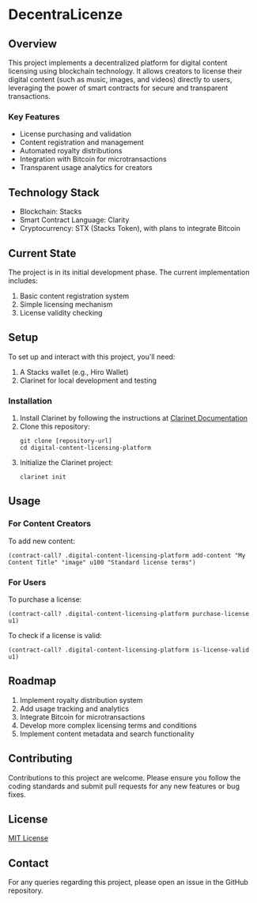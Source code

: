 # DecentraLicenze

## Overview

This project implements a decentralized platform for digital content licensing using blockchain technology. It allows creators to license their digital content (such as music, images, and videos) directly to users, leveraging the power of smart contracts for secure and transparent transactions.

### Key Features

- License purchasing and validation
- Content registration and management
- Automated royalty distributions 
- Integration with Bitcoin for microtransactions
- Transparent usage analytics for creators 

## Technology Stack

- Blockchain: Stacks
- Smart Contract Language: Clarity
- Cryptocurrency: STX (Stacks Token), with plans to integrate Bitcoin

## Current State

The project is in its initial development phase. The current implementation includes:

1. Basic content registration system
2. Simple licensing mechanism
3. License validity checking

## Setup

To set up and interact with this project, you'll need:

1. A Stacks wallet (e.g., Hiro Wallet)
2. Clarinet for local development and testing

### Installation

1. Install Clarinet by following the instructions at [Clarinet Documentation](https://docs.hiro.so/smart-contracts/clarinet)
2. Clone this repository:
   ```
   git clone [repository-url]
   cd digital-content-licensing-platform
   ```
3. Initialize the Clarinet project:
   ```
   clarinet init
   ```

## Usage

### For Content Creators

To add new content:

```clarity
(contract-call? .digital-content-licensing-platform add-content "My Content Title" "image" u100 "Standard license terms")
```

### For Users

To purchase a license:

```clarity
(contract-call? .digital-content-licensing-platform purchase-license u1)
```

To check if a license is valid:

```clarity
(contract-call? .digital-content-licensing-platform is-license-valid u1)
```

## Roadmap

1. Implement royalty distribution system
2. Add usage tracking and analytics
3. Integrate Bitcoin for microtransactions
4. Develop more complex licensing terms and conditions
5. Implement content metadata and search functionality

## Contributing

Contributions to this project are welcome. Please ensure you follow the coding standards and submit pull requests for any new features or bug fixes.

## License

[MIT License](LICENSE)

## Contact

For any queries regarding this project, please open an issue in the GitHub repository.